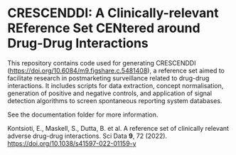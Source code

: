 # CRESCENDDI: A Clinically-relevant REference Set CENtered around Drug-Drug Interactions

This repository contains code used for generating CRESCENDDI (https://doi.org/10.6084/m9.figshare.c.5481408), a reference set aimed to facilitate research in postmarketing surveillance related to drug-drug interactions. It includes scripts for data extraction, concept normalisation, generation of positive and negative controls, and application of signal detection algorithms to screen spontaneous reporting system databases.

See the documentation folder for more information.

Kontsioti, E., Maskell, S., Dutta, B. et al. A reference set of clinically relevant adverse drug-drug interactions. Sci Data **9**, 72 (2022). https://doi.org/10.1038/s41597-022-01159-y
